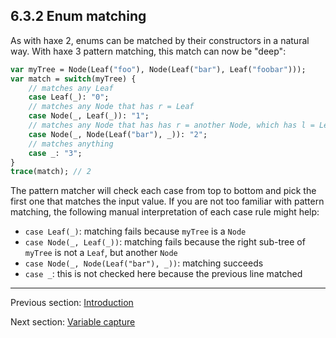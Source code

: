 ## 6.3.2 Enum matching

As with haxe 2, enums can be matched by their constructors in a natural way. With haxe 3 pattern matching, this match can now be "deep":

```haxe
var myTree = Node(Leaf("foo"), Node(Leaf("bar"), Leaf("foobar")));
var match = switch(myTree) {
	// matches any Leaf
	case Leaf(_): "0";
	// matches any Node that has r = Leaf
	case Node(_, Leaf(_)): "1";
	// matches any Node that has has r = another Node, which has l = Leaf("bar")
	case Node(_, Node(Leaf("bar"), _)): "2";
	// matches anything
	case _: "3";
}
trace(match); // 2
```

The pattern matcher will check each case from top to bottom and pick the first one that matches the input value. If you are not too familiar with pattern matching, the following manual interpretation of each case rule might help:



* `case Leaf(_)`: matching fails because `myTree` is a `Node`
* `case Node(_, Leaf(_))`: matching fails because the right sub-tree of `myTree` is not a `Leaf`, but another `Node`
* `case Node(_, Node(Leaf("bar"), _))`: matching succeeds
* `case _`: this is not checked here because the previous line matched

---

Previous section: [Introduction](lf-pattern-matching-introduction.md)

Next section: [Variable capture](lf-pattern-matching-variable-capture.md)